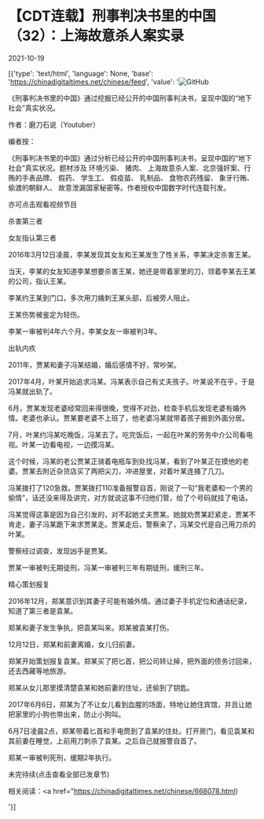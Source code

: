 # 【CDT连载】刑事判决书里的中国（32）：上海故意杀人案实录

2021-10-19

[{'type': 'text/html', 'language': None, 'base': 'https://chinadigitaltimes.net/chinese/feed', 'value': '![GitHub](https://chinadigitaltimes.net/chinese/files/2021/09/刑事判决书里的中国-791x1024.jpg)



《刑事判决书里的中国》通过挖掘已经公开的中国刑事判决书，呈现中国的“地下社会”真实状况。 

作者：磨刀石说（Youtuber）



编者按：

《刑事判决书里的中国》通过分析已经公开的中国刑事判决书，呈现中国的“地下社会”真实状况。题材涉及 环境污染、 猪肉、 上海故意杀人案、北京强奸案、行贿的手表品牌、 假药、 学生工、 假疫苗、 乳制品、 食物农药残留、 象牙行贿、 偷渡的朝鲜人、 故意泄漏国家秘密等。作者授权中国数字时代连载刊发。

亦可点击观看视频节目





杀害第三者

女友指认第三者

2016年3月12日凌晨，李某发现其女友和王某发生了性关系，李某决定杀害王某。

当天，李某的女友知道李某想要杀害王某，她还是带着家里的刀，领着李某去王某的公司，指认王某。

李某约王某到门口，多次用刀捅刺王某头部，后被旁人阻止。

王某伤势被鉴定为轻伤。

李某一审被判4年六个月，李某女友一审被判3年。

出轨内疚

2011年，贾某和妻子冯某结婚，婚后感情不好，常吵架。

2017年4月，叶某开始追求冯某。冯某表示自己有丈夫孩子。叶某说不在乎，于是冯某就出轨了。

6月，贾某发现老婆经常回来得很晚，觉得不对劲，检查手机后发现老婆有婚外情。老婆也承认。贾某要老婆不上班了，他老婆冯某就带着孩子搬到外面分居。

7月，叶某约冯某吃晚饭，冯某去了。吃完饭后，一起在叶某的劳务中介公司看电视。叶某一边看电视，一边摸冯某。

这个时候，冯某的老公贾某正骑着电瓶车到处找冯某，看到了叶某正在摸他的老婆。贾某去附近杂货店买了两把尖刀，冲进屋里，对着叶某连捅了几刀。

冯某拨打了120急救。贾某拨打110准备报警自首，刚说了一句“我老婆和一个男的偷情”，话还没来得及讲完，对方就说这事不归他们管，给了个号码就挂了电话。

冯某觉得这事是因为自己引发的，对不起她丈夫贾某。她就劝贾某赶紧走，贾某不肯走，妻子冯某跪下来求贾某走。贾某走后，警察来了，冯某交代是自己用刀杀的叶某。

警察经过调查，发现凶手是贾某。

贾某一审被判无期徒刑，冯某一审被判三年有期徒刑，缓刑三年。

精心策划报复

2016年12月，郑某意识到其妻子可能有婚外情。通过妻子手机定位和通话纪录，知道了第三者是袁某。

郑某和妻子发生争执，把袁某叫来。郑某被袁某打伤。

12月12日，郑某和前妻离婚，女儿归前妻。

郑某开始策划报复袁某。郑某买了把匕首，把公司转让掉，把外面的债务讨回来，还去西藏等地旅游。

郑某从女儿那里摸清楚袁某和她前妻的住址，还偷到了钥匙。

2017年6月6日，郑某为了不让女儿看到血腥的场面，特地让她住宾馆，并且让她把家里的小狗也带出来，防止小狗叫。

6月7日凌晨2点，郑某带着匕首和手电筒到了袁某的住处。打开房门，看见袁某和其前妻在睡觉，上前用刀刺杀了袁某。之后自己就报警自首了。

郑某一审被判死刑，缓期2年执行。

未完待续(点击查看全部已发章节)



相关阅读：<a href="https://chinadigitaltimes.net/chinese/668078.html)

'}]